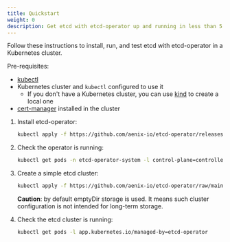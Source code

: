 ```yaml
---
title: Quickstart
weight: 0
description: Get etcd with etcd-operator up and running in less than 5 minutes!
---
```


Follow these instructions to install, run, and test etcd with etcd-operator in a Kubernetes cluster.

Pre-requisites:
- [kubectl](https://kubernetes.io/docs/tasks/tools/install-kubectl/)
- Kubernetes cluster and `kubectl` configured to use it
  - If you don't have a Kubernetes cluster, you can use [kind](https://kind.sigs.k8s.io/docs/user/quick-start/) to create a local one
- [cert-manager](https://cert-manager.io/docs/installation/) installed in the cluster

1. Install etcd-operator:
    ```bash
    kubectl apply -f https://github.com/aenix-io/etcd-operator/releases/download/latest/etcd-operator.yaml
    ```
2. Check the operator is running:
    ```bash
    kubectl get pods -n etcd-operator-system -l control-plane=controller-manager
    ```
3. Create a simple etcd cluster:
    ```bash
    kubectl apply -f https://github.com/aenix-io/etcd-operator/raw/main/examples/manifests/etcdcluster-simple.yaml
    ```
   **Caution**: by default emptyDir storage is used. It means such cluster configuration is not intended for long-term storage.

4. Check the etcd cluster is running:
    ```bash
    kubectl get pods -l app.kubernetes.io/managed-by=etcd-operator
    ```
